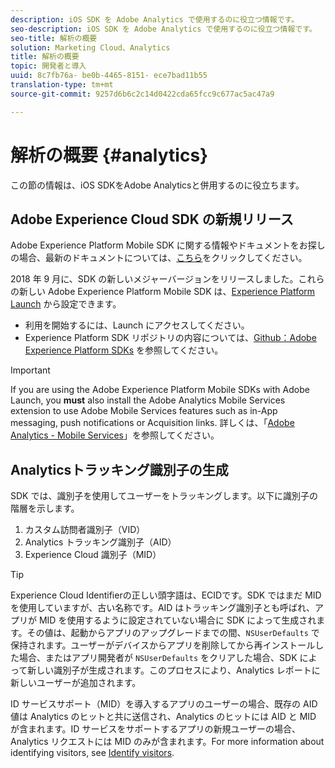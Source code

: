 ```yaml
---
description: iOS SDK を Adobe Analytics で使用するのに役立つ情報です。
seo-description: iOS SDK を Adobe Analytics で使用するのに役立つ情報です。
seo-title: 解析の概要
solution: Marketing Cloud、Analytics
title: 解析の概要
topic: 開発者と導入
uuid: 8c7fb76a- be0b-4465-8151- ece7bad11b55
translation-type: tm+mt
source-git-commit: 9257d6b6c2c14d0422cda65fcc9c677ac5ac47a9

---
```



# 解析の概要 {#analytics}

この節の情報は、iOS SDKをAdobe Analyticsと併用するのに役立ちます。

## Adobe Experience Cloud SDK の新規リリース

Adobe Experience Platform Mobile SDK に関する情報やドキュメントをお探しの場合、最新のドキュメントについては、[こちら](https://aep-sdks.gitbook.io/docs/)をクリックしてください。

2018 年 9 月に、SDK の新しいメジャーバージョンをリリースしました。これらの新しい Adobe Experience Platform Mobile SDK は、[Experience Platform Launch](https://www.adobe.com/experience-platform/launch.html) から設定できます。

* 利用を開始するには、Launch にアクセスしてください。
* Experience Platform SDK リポジトリの内容については、[Github：Adobe Experience Platform SDKs](https://github.com/Adobe-Marketing-Cloud/acp-sdks) を参照してください。

>[!IMPORTANT]
>
> If you are using the Adobe Experience Platform Mobile SDKs with Adobe Launch, you **must** also install the Adobe Analytics Mobile Services extension to use Adobe Mobile Services features such as in-App messaging, push notifications or Acquisition links. 詳しくは、「[Adobe Analytics - Mobile Services](https://aep-sdks.gitbook.io/docs/using-mobile-extensions/adobe-analytics-mobile-services)」を参照してください。

## Analyticsトラッキング識別子の生成

SDK では、識別子を使用してユーザーをトラッキングします。以下に識別子の階層を示します。

1. カスタム訪問者識別子（VID）
2. Analytics トラッキング識別子（AID）
3. Experience Cloud 識別子（MID）

>[!TIP]
>
>Experience Cloud Identifierの正しい頭字語は、ECIDです。SDK ではまだ MID を使用していますが、古い名称です。AID はトラッキング識別子とも呼ばれ、アプリが MID を使用するように設定されていない場合に SDK によって生成されます。その値は、起動からアプリのアップグレードまでの間、`NSUserDefaults` で保持されます。ユーザーがデバイスからアプリを削除してから再インストールした場合、またはアプリ開発者が `NSUserDefaults` をクリアした場合、SDK によって新しい識別子が生成されます。このプロセスにより、Analytics レポートに新しいユーザーが追加されます。

ID サービスサポート（MID）を導入するアプリのユーザーの場合、既存の AID 値は Analytics のヒットと共に送信され、Analytics のヒットには AID と MID が含まれます。ID サービスをサポートするアプリの新規ユーザーの場合、Analytics リクエストには MID のみが含まれます。For more information about identifying visitors, see [Identify visitors](https://docs.adobe.com/content/help/en/analytics/export/analytics-data-feed/data-feed-contents/datafeeds-visid.html).
